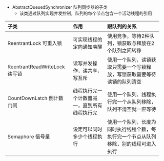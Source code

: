 - AbstractQueuedSynchronizer 队列同步器的子类
    - 该类通过队列实现并发控制，队列的每个节点包含一个活动线程的引用

| 子类  | 作用  | 跟队列的关系 |
|:-------|:--------|:----------
|ReentrantLock 可重入锁| 可实现线程的定向通知唤醒 |使用竞争，等待2种队列，锁获取与释放在2个队列之间转移 |
|ReentrantReadWriteLock 读写锁| 读写并发操作，读共享，写互斥 |使用一个队列，读锁获取只需要一个写锁释放，写锁获取需要等待读锁的队列清空|
|CountDownLatch 倒计数门闸| 线程执行完一个计数器减一，直到所有线程执行完 |使用一个队列，线程执行完一个从队列移除，队列不清空就一直等待|
|Semaphore 信号量| 设定可以同时多少个线程执行 | 使用一个队列，长度为同时执行线程个数，每执行完一个节点从队列移除，别的线程可进入执行|
